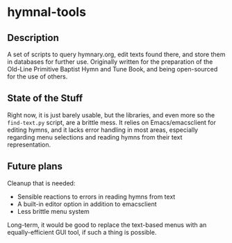 # hymnal-tools

## Description

A set of scripts to query hymnary.org, edit texts found there, and
store them in databases for further use.  Originally written for the
preparation of the Old-Line Primitive Baptist Hymn and Tune Book, and
being open-sourced for the use of others.

## State of the Stuff

Right now, it is just barely usable, but the libraries, and even more
so the `find-text.py` script, are a brittle mess.  It relies on
Emacs/emacsclient for editing hymns, and it lacks error handling in
most areas, especially regarding menu selections and reading hymns
from their text representation.

## Future plans

Cleanup that is needed:

 - Sensible reactions to errors in reading hymns from text
 - A built-in editor option in addition to emacsclient
 - Less brittle menu system
 
Long-term, it would be good to replace the text-based menus with an
equally-efficient GUI tool, if such a thing is possible.
